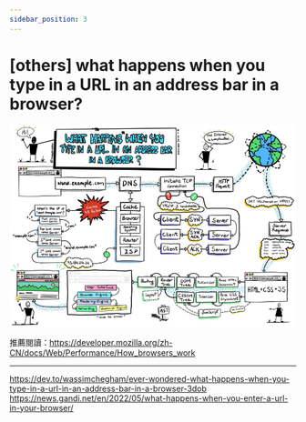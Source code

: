 ```yaml
---
sidebar_position: 3
---
```


# [others] what happens when you type in a URL in an address bar in a browser?

![enterUrl](./Img/enterUrl.jpeg)

推薦閱讀：https://developer.mozilla.org/zh-CN/docs/Web/Performance/How_browsers_work

---

https://dev.to/wassimchegham/ever-wondered-what-happens-when-you-type-in-a-url-in-an-address-bar-in-a-browser-3dob  
https://news.gandi.net/en/2022/05/what-happens-when-you-enter-a-url-in-your-browser/

